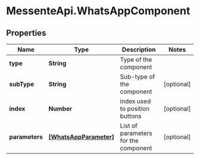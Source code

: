 # MessenteApi.WhatsAppComponent

## Properties

Name | Type | Description | Notes
------------ | ------------- | ------------- | -------------
**type** | **String** | Type of the component | 
**subType** | **String** | Sub-type of the component | [optional] 
**index** | **Number** | index used to position buttons | [optional] 
**parameters** | [**[WhatsAppParameter]**](WhatsAppParameter.md) | List of parameters for the component | [optional] 



